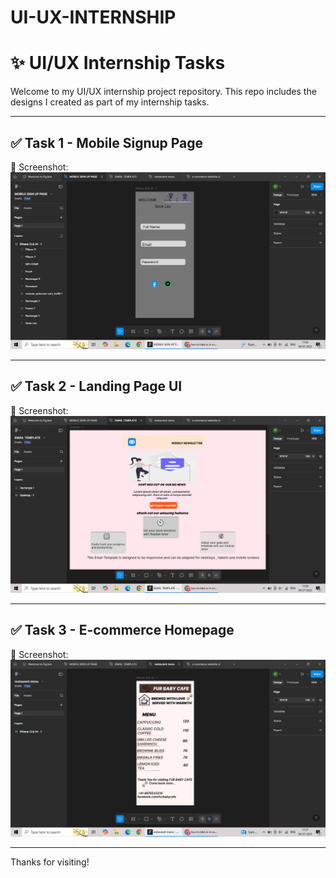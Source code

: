# UI-UX-INTERNSHIP
# ✨ UI/UX Internship Tasks

Welcome to my UI/UX internship project repository. This repo includes the designs I created as part of my internship tasks.

---

## ✅ Task 1 - Mobile Signup Page  
📸 Screenshot:  
![Task 1](Task-1/Screenshot%20(17).png)

---

## ✅ Task 2 - Landing Page UI  
📸 Screenshot:  
![Task 2](Task-2/Screenshot%20(18).png)

---

## ✅ Task 3 - E-commerce Homepage  
📸 Screenshot:  
![Task 3](Task-3/Screenshot%20(19).png)

---

Thanks for visiting!
